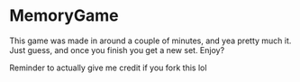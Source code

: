 # MemoryGame
This game was made in around a couple of minutes, and yea pretty much it. Just guess, and once you finish you get a new set. Enjoy?

Reminder to actually give me credit if you fork this lol
